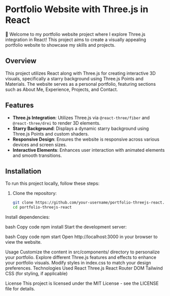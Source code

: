 # Portfolio Website with Three.js in React

🚀 Welcome to my portfolio website project where I explore Three.js integration in React! This project aims to create a visually appealing portfolio website to showcase my skills and projects.

## Overview

This project utilizes React along with Three.js for creating interactive 3D visuals, specifically a starry background using Three.js Points and Materials. The website serves as a personal portfolio, featuring sections such as About Me, Experience, Projects, and Contact.

## Features

- **Three.js Integration**: Utilizes Three.js via `@react-three/fiber` and `@react-three/drei` to render 3D elements.
- **Starry Background**: Displays a dynamic starry background using Three.js Points and custom shaders.
- **Responsive Design**: Ensures the website is responsive across various devices and screen sizes.
- **Interactive Elements**: Enhances user interaction with animated elements and smooth transitions.

## Installation

To run this project locally, follow these steps:

1. Clone the repository:

   ```bash
   git clone https://github.com/your-username/portfolio-threejs-react.git
   cd portfolio-threejs-react
Install dependencies:

bash
Copy code
npm install
Start the development server:

bash
Copy code
npm start
Open http://localhost:3000 in your browser to view the website.

Usage
Customize the content in src/components/ directory to personalize your portfolio.
Explore different Three.js features and effects to enhance your portfolio visuals.
Modify styles in index.css to match your design preferences.
Technologies Used
React
Three.js
React Router DOM
Tailwind CSS (for styling, if applicable)


License
This project is licensed under the MIT License - see the LICENSE file for details.

